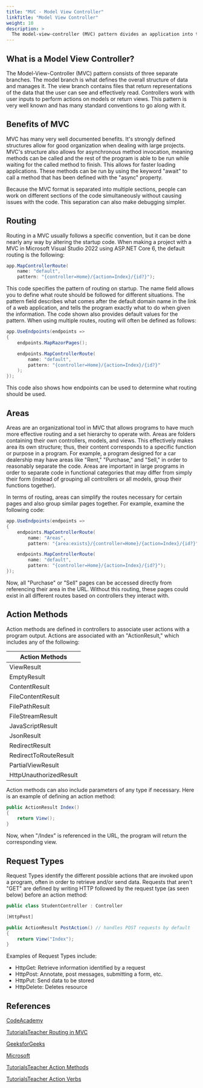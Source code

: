 ```yaml
---
title: "MVC - Model View Controller"
linkTitle: "Model View Controller"
weight: 10
description: >
  The model-view-controller (MVC) pattern divides an application into three components: A model, a view, and a controller.
---
```


## What is a Model View Controller?

The Model-View-Controller (MVC) pattern consists of three separate branches. The model branch is what defines the overall structure of data and manages it. The view branch contains files that return representations of the data that the user can see and effectively read. Controllers work with user inputs to perform actions on models or return views. This pattern is very well known and has many standard conventions to go along with it.

## Benefits of MVC

MVC has many very well documented benefits. It's strongly defined structures allow for good organization when dealing with large projects. MVC's structure also allows for asynchronous method invocation, meaning methods can be called and the rest of the program is able to be run while waiting for the called method to finish. This allows for faster loading applications. These methods can be run by using the keyword "await" to call a method that has been defined with the "async" property.

Because the MVC format is separated into multiple sections, people can work on different sections of the code simultaneously without causing issues with the code. This separation can also make debugging simpler.

## Routing

Routing in a MVC usually follows a specific convention, but it can be done nearly any way by altering the startup code. When making a project with a MVC in Microsoft Visual Studio 2022 using ASP.NET Core 6, the default routing is the following:

```csharp
app.MapControllerRoute(
    name: "default",
    pattern: "{controller=Home}/{action=Index}/{id?}");

```

This code specifies the pattern of routing on startup. The name field allows you to define what route should be followed for different situations. The pattern field describes what comes after the default domain name in the link of a web application, and tells the program exactly what to do when given the information. The code shown also provides default values for the pattern. When using multiple routes, routing will often be defined as follows:

```csharp
app.UseEndpoints(endpoints =>
{
    endpoints.MapRazorPages();

    endpoints.MapControllerRoute(
        name: "default",
        pattern: "{controller=Home}/{action=Index}/{id?}"
    );
});

```

This code also shows how endpoints can be used to determine what routing should be used.

## Areas

Areas are an organizational tool in MVC that allows programs to have much more effective routing and a set hierarchy to operate with. Areas are folders containing their own controllers, models, and views. This effectively makes area its own structure; thus, their content corresponds to a specific function or purpose in a program. For example, a program designed for a car dealership may have areas like "Rent," "Purchase," and "Sell," in order to reasonably separate the code. Areas are important in large programs in order to separate code in functional categories that may differ from simply their form (instead of grouping all controllers or all models, group their functions together).
	
In terms of routing, areas can simplify the routes necessary for certain pages and also group similar pages together. For example, examine the following code:

```csharp
app.UseEndpoints(endpoints =>
{
    endpoints.MapControllerRoute(
        name: "Areas",
        pattern: "{area:exists}/{controller=Home}/{action=Index}/{id?}");

    endpoints.MapControllerRoute(
        name: "default",
        pattern: "{controller=Home}/{action=Index}/{id?}");
});
```

Now, all "Purchase" or "Sell" pages can be accessed directly from referencing their area in the URL. Without this routing, these pages could exist in all different routes based on controllers they interact with.

## Action Methods

Action methods are defined in controllers to associate user actions with a program output. Actions are associated with an "ActionResult," which includes any of the following:

| Action Methods |
| -------- |
| ViewResult |
| EmptyResult |
| ContentResult |
| FileContentResult |
| FilePathResult |
| FileStreamResult |
| JavaScriptResult |
| JsonResult |
| RedirectResult |
| RedirectToRouteResult |
| PartialViewResult |
| HttpUnauthorizedResult |

Action methods can also include parameters of any type if necessary. Here is an example of defining an action method:

```csharp
public ActionResult Index()
{
    return View(); 
}
```

Now, when "/Index" is referenced in the URL, the program will return the corresponding view.

## Request Types

Request Types identify the different possible actions that are invoked upon a program, often in order to retrieve and/or send data. Requests that aren't "GET" are defined by writing HTTP followed by the request type (as seen below) before an action method:

```csharp
public class StudentController : Controller 

[HttpPost] 

public ActionResult PostAction() // handles POST requests by default
{ 
    return View("Index"); 
}
```

Examples of Request Types include:
* HttpGet: Retrieve information identified by a request
* HttpPost: Annotate, post messages, submitting a form, etc.
* HttpPut: Send data to be stored
* HttpDelete: Deletes resource

## References

[CodeAcademy](https://www.codecademy.com/article/mvc)

[TutorialsTeacher Routing in MVC](https://www.tutorialsteacher.com/mvc/routing-in-mvc)

[GeeksforGeeks](https://www.geeksforgeeks.org/benefit-of-using-mvc/)

[Microsoft](https://docs.microsoft.com/en-us/aspnet/core/mvc/controllers/areas?view=aspnetcore-6.0)

[TutorialsTeacher Action Methods](https://www.tutorialsteacher.com/mvc/action-method-in-mvc)

[TutorialsTeacher Action Verbs](https://www.tutorialsteacher.com/mvc/actionverbs-in-mvc#:~:text=The%20MVC%20framework%20includes%20HttpGet,handle%20HttpGet%20request%20by%20default)

